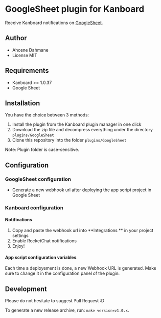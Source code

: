 GoogleSheet plugin for Kanboard
==============================

Receive Kanboard notifications on [GoogleSheet](https://github.com/ahcened/plugin-googlesheet).


Author
------
- Ahcene Dahmane
- License MIT

Requirements
------------

- Kanboard >= 1.0.37
- Google Sheet

Installation
------------

You have the choice between 3 methods:

1. Install the plugin from the Kanboard plugin manager in one click
2. Download the zip file and decompress everything under the directory `plugins/GoogleSheet`
3. Clone this repository into the folder `plugins/GoogleSheet`

Note: Plugin folder is case-sensitive.

Configuration
-------------

### GoogleSheet configuration

- Generate a new webhook url after deploying the app script project in Google Sheet

### Kanboard configuration

####  Notifications

1. Copy and paste the webhook url into **Integrations ** in your project settings
2. Enable RocketChat notifications
3. Enjoy!

#### App script configuration variables
Each time a deployement is done, a new Webhook URL is generated. Make sure to change it in the configuration panel of the plugin.

Development
-------------

Please do not hesitate to suggest Pull Request :D

To generate a new release archive, run: `make version=v1.0.x`.
